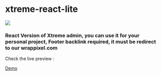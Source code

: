 # xtreme-react-lite

<a href="https://wrappixel.com">
<img src="https://wrappixel.com/wp-content/uploads/2017/03/wp-updated-logo.jpg" /></a>
<br/>

<h3>React Version of Xtreme admin, you can use it for your personal project, Footer backlink required, it must be redirect to our wrappixel.com</h3>

Check the live preview : 

<a href="https://wrappixel.com/demos/free-admin-templates/xtreme-reactadmin-lite/landingpage/">Demo </a>
